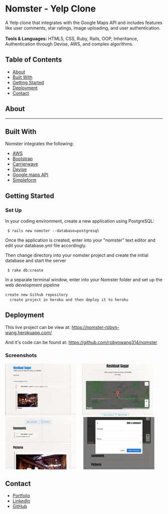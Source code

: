 # Nomster - Yelp Clone #

A Yelp clone that integrates with the Google Maps API and includes features like user comments, star ratings, image uploading, and user authentication.
<br/><br/>
<b>Tools & Languages:</b> HTML5, CSS, Ruby, Rails, OOP, Inheritance, Authentication through Devise, AWS, and complex algorithms.

## Table of Contents ##
<ul> 
  <li><a href="#about"> About </a></li>
  <li><a href="#technologies"> Built With </a></li>
  <li><a href="#setup"> Getting Started </a></li>
  <li><a href="#usage"> Deployment </a></li>
  <li><a href="#contact"> Contact</a></li>
</ul>

<div id="about"></div> 

## About ##
 
 ------

<div id="technologies"></div> 

## Built With ##
Nomster integrates the following: 
<ul>
  <li><a href="https://aws.amazon.com/" target="blank">AWS</a></li>
  <li><a href="https://github.com/twbs/bootstrap-rubygem" target="_blank">Bootstrap </a></li>
  <li><a href="https://github.com/carrierwaveuploader/carrierwave" target="_blank">Carrierwave</a></li>
  <li><a href="https://github.com/heartcombo/devise" target="_blank">Devise </a></li>
  <li><a href="https://developers.google.com/maps/documentation" rel="nofollow" target="_blank">Google maps API</a></li>
  <li><a href="https://github.com/plataformatec/simple_form" target="_blank">Simpleform</a></li>
</ul>

<div id="setup"></div> 

## Getting Started ##
### Set Up ###
<p>In your coding environment, create a new application using PostgreSQL:</p>
<pre><code> $ rails new nomster --database=postgresql </code></pre>

<p>Once the application is created, enter into your "nomster" text editor and edit your database.yml file accordingly.</p>

<p>Then change directory into your nomster project and create the initial database and start the server</p>
<pre><code> $ rake db:create</code></pre>

<p>In a separate terminal window, enter into your Nomster folder and set up the web development pipeline</p>
<pre><code>create new Github repository
  create project in heroku and then deploy it to heroku</code></pre>


<div id="usage"></div> 

## Deployment ##
This live project can be view at: https://nomster-robyn-wang.herokuapp.com/

And it's code can be found at: https://github.com/robynwang314/nomster

### Screenshots ###

<img src="/app/assets/images/home.png" alt="Homepage" width="45%" float="left"> &nbsp;&nbsp;&nbsp;
<img src="/app/assets/images/establishment.png" alt="Establishment Page" width="45%" float="right">
<br/>
<img src="/app/assets/images/establishment2.png" alt="Establishment Page 2" width="45%" float="left"> &nbsp; &nbsp;&nbsp;
<img src="/app/assets/images/contribute.png" alt="Contribute Comment" width="45%" float="right">

<div id="contact"></div> 

## Contact ##

<ul>
  <li><a href="http://robynwang-portfolio.herokuapp.com/" target="_blank">Portfolio</a></li>
  <li><a href="https://www.linkedin.com/in/tyrobynwang" target="_blank">LinkedIn</a></li>
  <li><a href="https://github.com/robynwang314" target="_blank">GitHub</a></li>
</ul>



